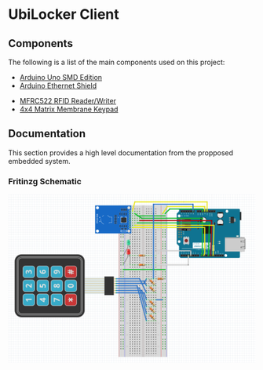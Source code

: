 # UbiLocker Client

## Components
The following is a list of the main components used on this project:

* [Arduino Uno SMD Edition](https://www.arduino.cc/en/Main/ArduinoBoardUnoSMD)
* [Arduino Ethernet Shield](https://www.arduino.cc/en/Main/ArduinoEthernetShield)
- [MFRC522 RFID Reader/Writer](http://www.nxp.com/documents/data_sheet/MFRC522.pdf)
- [4x4 Matrix Membrane Keypad](https://www.parallax.com/sites/default/files/downloads/27899-4x4-Matrix-Membrane-Keypad-v1.2.pdf)

## Documentation
This section provides a high level documentation from the propposed embedded system.

### Fritinzg Schematic

![Client Schematic](doc/fritzing/arduino_ethernet_rfid_keypad.png)
